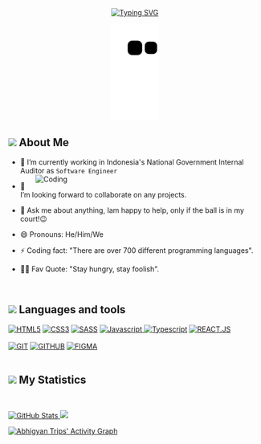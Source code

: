 <div align="center">
  <a href="https://git.io/typing-svg"><img src="http://readme-typing-svg.herokuapp.com?font=Fredericka+the+Great&size=48&pause=1000&color=273849&center=true&vCenter=true&width=600&lines=Hi%2C+Iam+Gugun;Welcome+to+my+profile" alt="Typing SVG" /></a>

  ![phuocantd snake gif](https://github.com/phuocantd/phuocantd/blob/snake/github-contribution-grid-snake.svg)
</div>





## <img src="https://c.tenor.com/NCRHhqkXrJYAAAAi/programmers-go-internet.gif" width="25">  <b>About Me</b>

- 🔭 I’m currently working in Indonesia's National Government Internal Auditor as `Software Engineer` <img align="right" alt="Coding" width="450" src="https://c.tenor.com/fdvOlldr5RYAAAAC/private.gif">

- 👯 I’m looking forward to collaborate on any projects.

- 💬 Ask me about anything, Iam happy to help, only if the ball is in my court!😉

- 😄 Pronouns: He/Him/We

- ⚡ Coding fact: "There are over 700 different programming languages".

- 💪🏼 Fav Quote: "Stay hungry, stay foolish".

<br>

## <img src="https://c.tenor.com/aBF2SOS_X30AAAAi/tkthao219-chubbybear.gif" width="25">  <b>Languages and tools</b>

<div>
    <a href="https://"><img src="https://img.shields.io/static/v1?label=&message=HTML5&color=%23E34F26&style=for-the-badge&logo=html5&logoColor=whitesmoke" alt="HTML5"></a>
    <a href="https://"><img src="https://img.shields.io/static/v1?label=&message=CSS3&color=%231572B6&style=for-the-badge&logo=css3&logoColor=whitesmoke" alt="CSS3"></a>
    <a href="https://"><img src="https://img.shields.io/static/v1?label=&message=SASS&color=%23CC6699&style=for-the-badge&logo=sass&logoColor=whitesmoke" alt="SASS"></a>
    <a href="https://"><img src="https://img.shields.io/static/v1?label=&message=Javascript&color=%23F7DF1E&style=for-the-badge&logo=javascript&logoColor=grey" alt="Javascript"> </a>
    <a href="https://"><img src="https://img.shields.io/static/v1?label=&message=Typescript&color=%233178C6&style=for-the-badge&logo=typescript&logoColor=03256C" alt="Typescript"></a>
    <a href="https://"><img src="https://img.shields.io/static/v1?label=&message=REACT.JS&color=%2361DAFB&style=for-the-badge&logo=react&logoColor=grey" alt="REACT.JS"></a>
    <br><br>
    <a href="https://"><img src="https://img.shields.io/static/v1?label=&message=GIT&color=%23F05032&style=for-the-badge&logo=git&logoColor=whitesmoke" alt="GIT"></a>
    <a href="https://"><img src="https://img.shields.io/static/v1?label=&message=GITHUB&color=%23181717&style=for-the-badge&logo=github&logoColor=whitesmoke" alt="GITHUB"></a>
    <a href="https://"><img src="https://img.shields.io/static/v1?label=&message=FIGMA&color=%23552d84&style=for-the-badge&logo=figma&logoColor=whitesmoke" alt="FIGMA"></a>
</div>

<br>

## <img src="https://c.tenor.com/bDxJhJ3sGZYAAAAi/lol.gif" width="25">  <b>My Statistics</b>

<br/>
<p align="left">
  <a href="https://gugunm.com/">
  <img width="49.5%" src="https://github-readme-stats.vercel.app/api?username=gugunm&title_color=41B782&text_color=FFFFFF&show_icons=true&icon_color=41B782&include_all_commits=true&count_private=true&bg_color=273849" alt="GitHub Stats" height="200" />
  <img width="49.5%" src="http://github-readme-streak-stats.herokuapp.com?user=gugunm&theme=vue-dark" />
  </a>
</p>

[![Abhigyan Trips' Activity Graph](https://activity-graph.herokuapp.com/graph?username=gugunm&custom_title=Gugun%20Trips's%20Contribution%20Graph&theme=gruvbox&bg_color=273849&hide_border=true&line=d1a01f&point=c58545)](https://gugunm.com)

<!--
[![Top Langs](https://github-readme-stats.vercel.app/api/top-langs/?username=gugunm&layout=compact)](https://github.com/gugunm/github-readme-stats)

**gugunm/gugunm** is a ✨ _special_ ✨ repository because its `README.md` (this file) appears on your GitHub profile.

Here are some ideas to get you started:

- 🔭 I’m currently working on ...
- 🌱 I’m currently learning ...
- 👯 I’m looking to collaborate on ...
- 🤔 I’m looking for help with ...
- 💬 Ask me about ...
- 📫 How to reach me: ...
- 😄 Pronouns: ...
- ⚡ Fun fact: ...
-->
